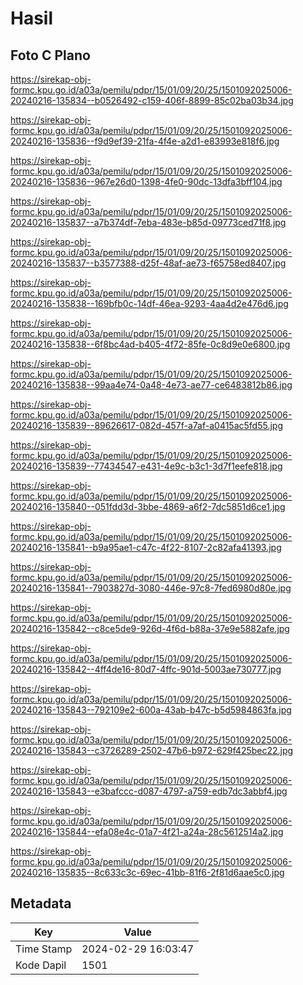 # Hasil

## Foto C Plano

https://sirekap-obj-formc.kpu.go.id/a03a/pemilu/pdpr/15/01/09/20/25/1501092025006-20240216-135834--b0526492-c159-406f-8899-85c02ba03b34.jpg

https://sirekap-obj-formc.kpu.go.id/a03a/pemilu/pdpr/15/01/09/20/25/1501092025006-20240216-135836--f9d9ef39-21fa-4f4e-a2d1-e83993e818f6.jpg

https://sirekap-obj-formc.kpu.go.id/a03a/pemilu/pdpr/15/01/09/20/25/1501092025006-20240216-135836--967e26d0-1398-4fe0-90dc-13dfa3bff104.jpg

https://sirekap-obj-formc.kpu.go.id/a03a/pemilu/pdpr/15/01/09/20/25/1501092025006-20240216-135837--a7b374df-7eba-483e-b85d-09773ced71f8.jpg

https://sirekap-obj-formc.kpu.go.id/a03a/pemilu/pdpr/15/01/09/20/25/1501092025006-20240216-135837--b3577388-d25f-48af-ae73-f65758ed8407.jpg

https://sirekap-obj-formc.kpu.go.id/a03a/pemilu/pdpr/15/01/09/20/25/1501092025006-20240216-135838--169bfb0c-14df-46ea-9293-4aa4d2e476d6.jpg

https://sirekap-obj-formc.kpu.go.id/a03a/pemilu/pdpr/15/01/09/20/25/1501092025006-20240216-135838--6f8bc4ad-b405-4f72-85fe-0c8d9e0e6800.jpg

https://sirekap-obj-formc.kpu.go.id/a03a/pemilu/pdpr/15/01/09/20/25/1501092025006-20240216-135838--99aa4e74-0a48-4e73-ae77-ce6483812b86.jpg

https://sirekap-obj-formc.kpu.go.id/a03a/pemilu/pdpr/15/01/09/20/25/1501092025006-20240216-135839--89626617-082d-457f-a7af-a0415ac5fd55.jpg

https://sirekap-obj-formc.kpu.go.id/a03a/pemilu/pdpr/15/01/09/20/25/1501092025006-20240216-135839--77434547-e431-4e9c-b3c1-3d7f1eefe818.jpg

https://sirekap-obj-formc.kpu.go.id/a03a/pemilu/pdpr/15/01/09/20/25/1501092025006-20240216-135840--051fdd3d-3bbe-4869-a6f2-7dc5851d6ce1.jpg

https://sirekap-obj-formc.kpu.go.id/a03a/pemilu/pdpr/15/01/09/20/25/1501092025006-20240216-135841--b9a95ae1-c47c-4f22-8107-2c82afa41393.jpg

https://sirekap-obj-formc.kpu.go.id/a03a/pemilu/pdpr/15/01/09/20/25/1501092025006-20240216-135841--7903827d-3080-446e-97c8-7fed6980d80e.jpg

https://sirekap-obj-formc.kpu.go.id/a03a/pemilu/pdpr/15/01/09/20/25/1501092025006-20240216-135842--c8ce5de9-926d-4f6d-b88a-37e9e5882afe.jpg

https://sirekap-obj-formc.kpu.go.id/a03a/pemilu/pdpr/15/01/09/20/25/1501092025006-20240216-135842--4ff4de16-80d7-4ffc-901d-5003ae730777.jpg

https://sirekap-obj-formc.kpu.go.id/a03a/pemilu/pdpr/15/01/09/20/25/1501092025006-20240216-135843--792109e2-600a-43ab-b47c-b5d5984863fa.jpg

https://sirekap-obj-formc.kpu.go.id/a03a/pemilu/pdpr/15/01/09/20/25/1501092025006-20240216-135843--c3726289-2502-47b6-b972-629f425bec22.jpg

https://sirekap-obj-formc.kpu.go.id/a03a/pemilu/pdpr/15/01/09/20/25/1501092025006-20240216-135843--e3bafccc-d087-4797-a759-edb7dc3abbf4.jpg

https://sirekap-obj-formc.kpu.go.id/a03a/pemilu/pdpr/15/01/09/20/25/1501092025006-20240216-135844--efa08e4c-01a7-4f21-a24a-28c5612514a2.jpg

https://sirekap-obj-formc.kpu.go.id/a03a/pemilu/pdpr/15/01/09/20/25/1501092025006-20240216-135835--8c633c3c-69ec-41bb-81f6-2f81d6aae5c0.jpg


## Metadata

| Key        | Value               |
| ---------- | ------------------- |
| Time Stamp | 2024-02-29 16:03:47 |
| Kode Dapil | 1501                |



